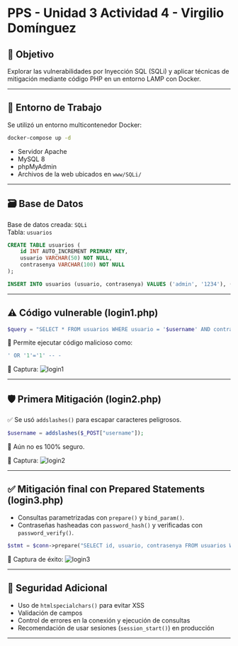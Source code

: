 # PPS - Unidad 3 Actividad 4 - Virgilio Domínguez

## 🎯 Objetivo
Explorar las vulnerabilidades por Inyección SQL (SQLi) y aplicar técnicas de mitigación mediante código PHP en un entorno LAMP con Docker.

---

## 🔧 Entorno de Trabajo

Se utilizó un entorno multicontenedor Docker:

```bash
docker-compose up -d
```

- Servidor Apache
- MySQL 8
- phpMyAdmin
- Archivos de la web ubicados en `www/SQLi/`

---

## 🗃️ Base de Datos

Base de datos creada: `SQLi`  
Tabla: `usuarios`

```sql
CREATE TABLE usuarios (
    id INT AUTO_INCREMENT PRIMARY KEY,
    usuario VARCHAR(50) NOT NULL,
    contrasenya VARCHAR(100) NOT NULL
);

INSERT INTO usuarios (usuario, contrasenya) VALUES ('admin', '1234'), ('usuario', 'password');
```

---

## ⚠️ Código vulnerable (login1.php)

```php
$query = "SELECT * FROM usuarios WHERE usuario = '$username' AND contrasenya = '$password'";
```

🔴 Permite ejecutar código malicioso como:

```sql
' OR '1'='1' -- -
```

🧪 Captura:
![login1](img/sqli20.png)

---

## 🛡️ Primera Mitigación (login2.php)

✅ Se usó `addslashes()` para escapar caracteres peligrosos.

```php
$username = addslashes($_POST["username"]);
```

🔴 Aún no es 100% seguro.

🧪 Captura:
![login2](img/sqli24.png)

---

## ✅ Mitigación final con Prepared Statements (login3.php)

- Consultas parametrizadas con `prepare()` y `bind_param()`.
- Contraseñas hasheadas con `password_hash()` y verificadas con `password_verify()`.

```php
$stmt = $conn->prepare("SELECT id, usuario, contrasenya FROM usuarios WHERE usuario = ?");
```

🧪 Captura de éxito:
![login3](img/sqli25.png)

---

## 🔐 Seguridad Adicional

- Uso de `htmlspecialchars()` para evitar XSS
- Validación de campos
- Control de errores en la conexión y ejecución de consultas
- Recomendación de usar sesiones (`session_start()`) en producción

---
